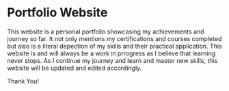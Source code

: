 <h1>Portfolio Website</h1>
<p>This website is a personal portfolio showcasing my achievements and journey so far. It not only mentions my certifications and courses completed but also is a literal depection 
  of my skills and their practical application. This website is and will always be a work in prrogress as I believe that learning never stops. As I continue my journey and learn 
  and master new skills, this website will be updated and edited accordingly.
</p>
  
  <p>Thank You!</p>
